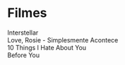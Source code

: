 # Filmes
 Interstellar<br>
 Love, Rosie - Simplesmente Acontece<br>
 10 Things I Hate About You<br>
 Before You
